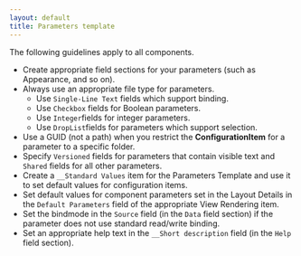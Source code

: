 ```yaml
---
layout: default
title: Parameters template
---
```



The following guidelines apply to all components.

- Create appropriate field sections for your parameters (such as Appearance, and so on).
- Always use an appropriate file type for parameters.
  + Use `Single-Line Text` fields which support binding.
  + Use `Checkbox` fields for Boolean parameters.
  + Use `Integer`fields for integer parameters.
  + Use `DropList`fields for parameters which support selection.  
- Use a GUID (not a path) when you restrict the **ConfigurationItem**  for a parameter to a specific folder.
- Specify `Versioned` fields for parameters that contain visible text and `Shared` fields for all other parameters.
- Create a `__Standard Values` item for the Parameters Template and use it to set default values for configuration items.
- Set default values for component parameters set in the Layout Details in the `Default Parameters` field of the appropriate View Rendering item.
- Set the bindmode in the `Source` field (in the `Data` field section) if the parameter does not use standard read/write binding.
- Set an appropriate help text in the `__Short description` field (in the `Help` field section).
